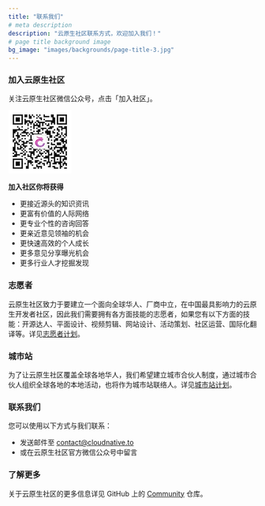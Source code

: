 ```yaml
---
title: "联系我们"
# meta description
description: "云原生社区联系方式，欢迎加入我们！"
# page title background image
bg_image: "images/backgrounds/page-title-3.jpg"
---
```


### 加入云原生社区

关注云原生社区微信公众号，点击「加入社区」。

![云原生社区微信公众号二维码](qrcode.jpg)


**加入社区你将获得**

- 更接近源头的知识资讯
- 更富有价值的人际网络
- 更专业个性的咨询回答
- 更亲近意见领袖的机会
- 更快速高效的个人成长
- 更多意见分享曝光机会
- 更多行业人才挖掘发现

### 志愿者

云原生社区致力于要建立一个面向全球华人、厂商中立，在中国最具影响力的云原生开发者社区，因此我们需要拥有各方面技能的志愿者，如果您有以下方面的技能：开源达人、平面设计、视频剪辑、网站设计、活动策划、社区运营、国际化翻译等。详见[志愿者计划](https://github.com/cloudnativeto/community/issues/65)。

### 城市站

为了让云原生社区覆盖全球各地华人，我们希望建立城市合伙人制度，通过城市合伙人组织全球各地的本地活动，也将作为城市站联络人。详见[城市站计划](https://github.com/cloudnativeto/community/issues/50)。

### 联系我们

您可以使用以下方式与我们联系：

- 发送邮件至 [contact@cloudnative.to](mailto:contact@cloudnative.to)
- 或在云原生社区官方微信公众号中留言

### 了解更多

关于云原生社区的更多信息详见 GitHub 上的 [Community](https://github.com/cloudnativeto/community) 仓库。